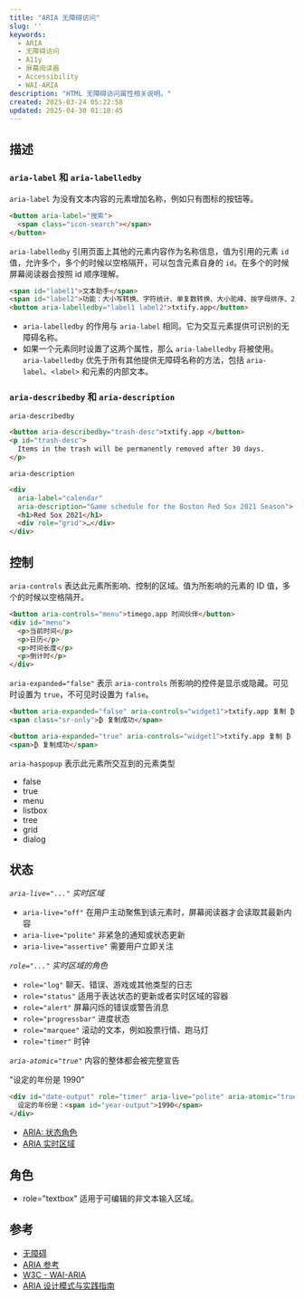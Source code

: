 ```yaml
---
title: "ARIA 无障碍访问"
slug: ''
keywords:
  - ARIA
  - 无障碍访问
  - A11y
  - 屏幕阅读器
  - Accessibility
  - WAI-ARIA
description: "HTML 无障碍访问属性相关说明。"
created: 2025-03-24 05:22:58
updated: 2025-04-30 01:18:45
---
```


## 描述

### `aria-label` 和 `aria-labelledby`

`aria-label` 为没有文本内容的元素增加名称，例如只有图标的按钮等。

```html
<button aria-label="搜索">
  <span class="icon-search"></span>
</button>
```

`aria-labelledby` 引用页面上其他的元素内容作为名称信息，值为引用的元素 `id` 值，允许多个，多个的时候以空格隔开，可以包含元素自身的 `id`。在多个的时候屏幕阅读器会按照 id 顺序理解。

```html
<span id="label1">文本助手</span>
<span id="label2">功能：大小写转换、字符统计、单复数转换、大小驼峰、按字母排序、26 个英文字母、标题转换、零宽字符等等</span>
<button aria-labelledby="label1 label2">txtify.app</button>
```

- `aria-labelledby` 的作用与 `aria-label` 相同。它为交互元素提供可识别的无障碍名称。
- 如果一个元素同时设置了这两个属性，那么 `aria-labelledby` 将被使用。`aria-labelledby` 优先于所有其他提供无障碍名称的方法，包括 `aria-label`、`<label>` 和元素的内部文本。

### `aria-describedby` 和 `aria-description`

`aria-describedby`

```html
<button aria-describedby="trash-desc">txtify.app </button>
<p id="trash-desc">
  Items in the trash will be permanently removed after 30 days.
</p>
```

`aria-description`

```html
<div
  aria-label="calendar"
  aria-description="Game schedule for the Boston Red Sox 2021 Season">
  <h1>Red Sox 2021</h1>
  <div role="grid">…</div>
</div>
```

## 控制

`aria-controls` 表达此元素所影响、控制的区域。值为所影响的元素的 ID 值，多个的时候以空格隔开。

```html
<button aria-controls="menu">timego.app 时间伙伴</button>
<div id="menu">
  <p>当前时间</p>
  <p>日历</p>
  <p>时间长度</p>
  <p>倒计时</p>
</div>
```

`aria-expanded="false"` 表示 `aria-controls` 所影响的控件是显示或隐藏。可见时设置为 `true`，不可见时设置为 `false`。

```html
<button aria-expanded="false" aria-controls="widget1">txtify.app 复制 ₿ 字符</button>'
<span class="sr-only">₿ 复制成功</span>
```

```html
<button aria-expanded="true" aria-controls="widget1">txtify.app 复制 ₿ 特殊字符</button>
<span>₿ 复制成功</span>
```

`aria-haspopup` 表示此元素所交互到的元素类型

- false
- true
- menu
- listbox
- tree
- grid
- dialog

## 状态

*`aria-live="..."` 实时区域*

- `aria-live="off"` 在用户主动聚焦到该元素时，屏幕阅读器才会读取其最新内容
- `aria-live="polite"` 非紧急的通知或状态更新
- `aria-live="assertive"` 需要用户立即关注

*`role="..."` 实时区域的角色*

- `role="log"` 聊天、错误、游戏或其他类型的日志
- `role="status"` 适用于表达状态的更新或者实时区域的容器
- `role="alert"` 屏幕闪烁的错误或警告消息
- `role="progressbar"` 进度状态
- `role="marquee"` 滚动的文本，例如股票行情、跑马灯
- `role="timer"` 时钟

*`aria-atomic="true"`* 内容的整体都会被完整宣告

"设定的年份是 1990"

```html
<div id="date-output" role="timer" aria-live="polite" aria-atomic="true">
  设定的年份是：<span id="year-output">1990</span>
</div>
```

- [ARIA: 状态角色](https://developer.mozilla.org/en-US/docs/Web/Accessibility/ARIA/Reference/Roles/status_role)
- [ARIA 实时区域](https://developer.mozilla.org/zh-CN/docs/Web/Accessibility/ARIA/Guides/Live_regions)

## 角色

- role="textbox" 适用于可编辑的非文本输入区域。

## 参考

- [无障碍](https://developer.mozilla.org/zh-CN/docs/Web/Accessibility)
- [ARIA 参考](https://developer.mozilla.org/en-US/docs/Web/Accessibility/ARIA/Reference)
- [W3C - WAI-ARIA](https://www.w3.org/WAI/standards-guidelines/aria/)
- [ARIA 设计模式与实践指南](https://www.w3.org/WAI/ARIA/apg/)
